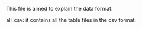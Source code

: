 This file is aimed to explain the data format.

all_csv: it contains all the table files in the csv format.
